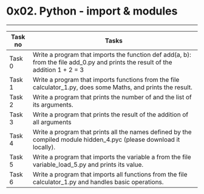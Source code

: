 # 0x02. Python - import & modules
---
|Task no |Tasks	|
|--------|------|
|Task 0  |Write a program that imports the function def add(a, b): from the file add_0.py and prints the result of the addition 1 + 2 = 3|
|Task 1  |Write a program that imports functions from the file calculator_1.py, does some Maths, and prints the result.|
|Task 2  |Write a program that prints the number of and the list of its arguments.|
|Task 3  |Write a program that prints the result of the addition of all arguments|
|Task 4  |Write a program that prints all the names defined by the compiled module hidden_4.pyc (please download it locally).|
|Task 5  |Write a program that imports the variable a from the file variable_load_5.py and prints its value.|
|Task 6  |Write a program that imports all functions from the file calculator_1.py and handles basic operations.|

